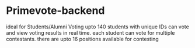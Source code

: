 # Primevote-backend
ideal for Students/Alumni Voting
upto 140 students with unique IDs can vote and view voting results in real time.
each student can vote for multiple contestants.
there are upto 16 positions available for contesting 
